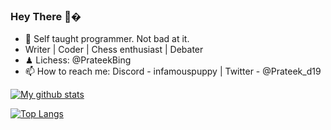 ### Hey There 👋�

- 🌱 Self taught programmer. Not bad at it.
- Writer | Coder | Chess enthusiast | Debater
- ♟ Lichess: @PrateekBing
- 📫 How to reach me: Discord - infamouspuppy | Twitter - @Prateek_d19
  
[![My github stats](https://github-readme-stats.vercel.app/api?username=PrateekBing&count_private=true&show_icons=true&theme=radical)](https://github.com/anuraghazra/github-readme-stats)

  
[![Top Langs](https://github-readme-stats.vercel.app/api/top-langs/?username=PrateekBing&theme=radical)](https://github.com/anuraghazra/github-readme-stats)

<!--
**PrateekBing/PrateekBing** is a ✨ _special_ ✨ repository because its `README.md` (this file) appears on your GitHub profile.

Here are some ideas to get you started:

- 🔭 I’m currently working on ...
- 🌱 I’m currently learning ...
- 👯 I’m looking to collaborate on ...
- 🤔 I’m looking for help with ...
- 💬 Ask me about ...
- 📫 How to reach me: ...
- 😄 Pronouns: ...
- ⚡ Fun fact: ...
-->
